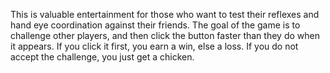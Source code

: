 This is valuable entertainment for those who want to test their reflexes and hand eye coordination against their friends. The goal of the game is to challenge other players, and then click the button faster than they do when it appears.  If you click it first, you earn a win, else a loss.  If you do not accept the challenge, you just get a chicken.

